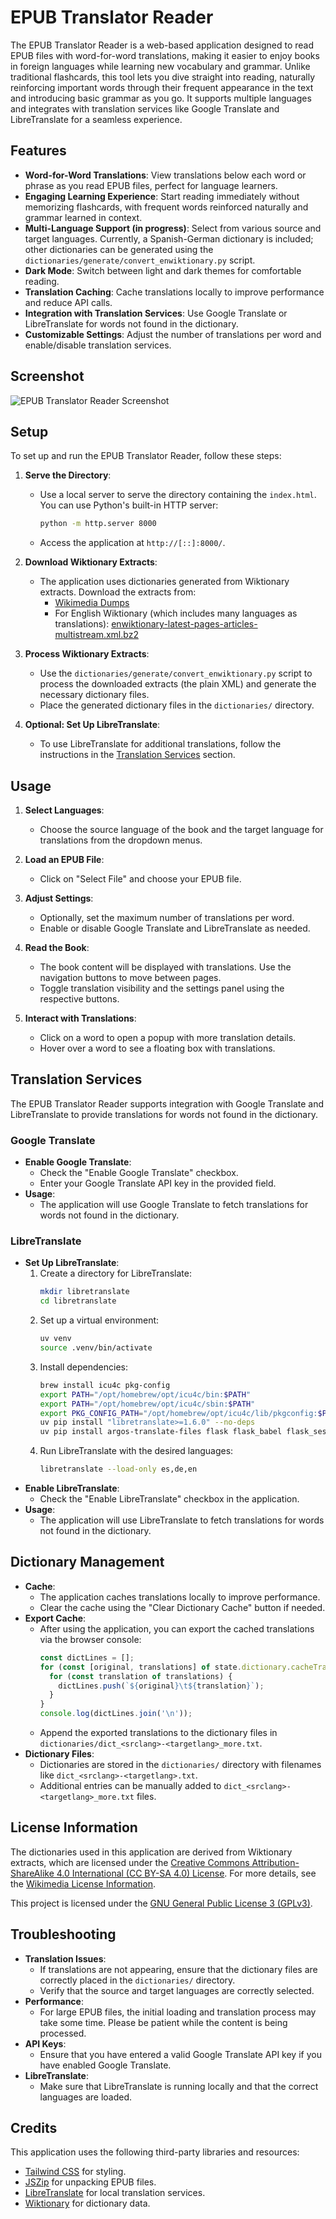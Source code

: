 # EPUB Translator Reader

The EPUB Translator Reader is a web-based application designed to read EPUB files with word-for-word translations, making it easier to enjoy books in foreign languages while learning new vocabulary and grammar. Unlike traditional flashcards, this tool lets you dive straight into reading, naturally reinforcing important words through their frequent appearance in the text and introducing basic grammar as you go. It supports multiple languages and integrates with translation services like Google Translate and LibreTranslate for a seamless experience.

## Features

- **Word-for-Word Translations**: View translations below each word or phrase as you read EPUB files, perfect for language learners.
- **Engaging Learning Experience**: Start reading immediately without memorizing flashcards, with frequent words reinforced naturally and grammar learned in context.
- **Multi-Language Support (in progress)**: Select from various source and target languages. Currently, a Spanish-German dictionary is included; other dictionaries can be generated using the `dictionaries/generate/convert_enwiktionary.py` script.
- **Dark Mode**: Switch between light and dark themes for comfortable reading.
- **Translation Caching**: Cache translations locally to improve performance and reduce API calls.
- **Integration with Translation Services**: Use Google Translate or LibreTranslate for words not found in the dictionary.
- **Customizable Settings**: Adjust the number of translations per word and enable/disable translation services.

## Screenshot

![EPUB Translator Reader Screenshot](screenshot.png)

## Setup

To set up and run the EPUB Translator Reader, follow these steps:

1. **Serve the Directory**:
   - Use a local server to serve the directory containing the `index.html`. You can use Python's built-in HTTP server:
     ```bash
     python -m http.server 8000
     ```
   - Access the application at `http://[::]:8000/`.

2. **Download Wiktionary Extracts**:
   - The application uses dictionaries generated from Wiktionary extracts. Download the extracts from:
     - [Wikimedia Dumps](https://dumps.wikimedia.org/)
     - For English Wiktionary (which includes many languages as translations): [enwiktionary-latest-pages-articles-multistream.xml.bz2](https://dumps.wikimedia.org/enwiktionary/latest/enwiktionary-latest-pages-articles-multistream.xml.bz2)

3. **Process Wiktionary Extracts**:
   - Use the `dictionaries/generate/convert_enwiktionary.py` script to process the downloaded extracts (the plain XML) and generate the necessary dictionary files.
   - Place the generated dictionary files in the `dictionaries/` directory.

4. **Optional: Set Up LibreTranslate**:
   - To use LibreTranslate for additional translations, follow the instructions in the [Translation Services](#translation-services) section.

## Usage

1. **Select Languages**:
   - Choose the source language of the book and the target language for translations from the dropdown menus.

2. **Load an EPUB File**:
   - Click on "Select File" and choose your EPUB file.

3. **Adjust Settings**:
   - Optionally, set the maximum number of translations per word.
   - Enable or disable Google Translate and LibreTranslate as needed.

4. **Read the Book**:
   - The book content will be displayed with translations. Use the navigation buttons to move between pages.
   - Toggle translation visibility and the settings panel using the respective buttons.

5. **Interact with Translations**:
   - Click on a word to open a popup with more translation details.
   - Hover over a word to see a floating box with translations.

## Translation Services

The EPUB Translator Reader supports integration with Google Translate and LibreTranslate to provide translations for words not found in the dictionary.

### Google Translate

- **Enable Google Translate**:
  - Check the "Enable Google Translate" checkbox.
  - Enter your Google Translate API key in the provided field.
- **Usage**:
  - The application will use Google Translate to fetch translations for words not found in the dictionary.

### LibreTranslate

- **Set Up LibreTranslate**:
  1. Create a directory for LibreTranslate:
     ```bash
     mkdir libretranslate
     cd libretranslate
     ```
  2. Set up a virtual environment:
     ```bash
     uv venv
     source .venv/bin/activate
     ```
  3. Install dependencies:
     ```bash
     brew install icu4c pkg-config
     export PATH="/opt/homebrew/opt/icu4c/bin:$PATH"
     export PATH="/opt/homebrew/opt/icu4c/sbin:$PATH"
     export PKG_CONFIG_PATH="/opt/homebrew/opt/icu4c/lib/pkgconfig:$PKG_CONFIG_PATH"
     uv pip install "libretranslate>=1.6.0" --no-deps
     uv pip install argos-translate-files flask flask_babel flask_session flask_swagger flask_swagger_ui redis apscheduler langdetect lexilang expiringdict waitress
     ```
  4. Run LibreTranslate with the desired languages:
     ```bash
     libretranslate --load-only es,de,en
     ```
- **Enable LibreTranslate**:
  - Check the "Enable LibreTranslate" checkbox in the application.
- **Usage**:
  - The application will use LibreTranslate to fetch translations for words not found in the dictionary.

## Dictionary Management

- **Cache**:
  - The application caches translations locally to improve performance.
  - Clear the cache using the "Clear Dictionary Cache" button if needed.
- **Export Cache**:
  - After using the application, you can export the cached translations via the browser console:
    ```javascript
    const dictLines = [];
    for (const [original, translations] of state.dictionary.cacheTranslations) {
      for (const translation of translations) {
        dictLines.push(`${original}\t${translation}`);
      }
    }
    console.log(dictLines.join('\n'));
    ```
  - Append the exported translations to the dictionary files in `dictionaries/dict_<srclang>-<targetlang>_more.txt`.
- **Dictionary Files**:
  - Dictionaries are stored in the `dictionaries/` directory with filenames like `dict_<srclang>-<targetlang>.txt`.
  - Additional entries can be manually added to `dict_<srclang>-<targetlang>_more.txt` files.

## License Information

The dictionaries used in this application are derived from Wiktionary extracts, which are licensed under the [Creative Commons Attribution-ShareAlike 4.0 International (CC BY-SA 4.0) License](https://creativecommons.org/licenses/by-sa/4.0/). For more details, see the [Wikimedia License Information](https://dumps.wikimedia.org/legal.html).

This project is licensed under the [GNU General Public License 3 (GPLv3)](https://www.gnu.org/licenses/gpl-3.0.de.html).

## Troubleshooting

- **Translation Issues**:
  - If translations are not appearing, ensure that the dictionary files are correctly placed in the `dictionaries/` directory.
  - Verify that the source and target languages are correctly selected.
- **Performance**:
  - For large EPUB files, the initial loading and translation process may take some time. Please be patient while the content is being processed.
- **API Keys**:
  - Ensure that you have entered a valid Google Translate API key if you have enabled Google Translate.
- **LibreTranslate**:
  - Make sure that LibreTranslate is running locally and that the correct languages are loaded.

## Credits

This application uses the following third-party libraries and resources:
- [Tailwind CSS](https://tailwindcss.com) for styling.
- [JSZip](http://stuartk.com/jszip) for unpacking EPUB files.
- [LibreTranslate](https://github.com/LibreTranslate/LibreTranslate) for local translation services.
- [Wiktionary](https://en.wiktionary.org) for dictionary data.
